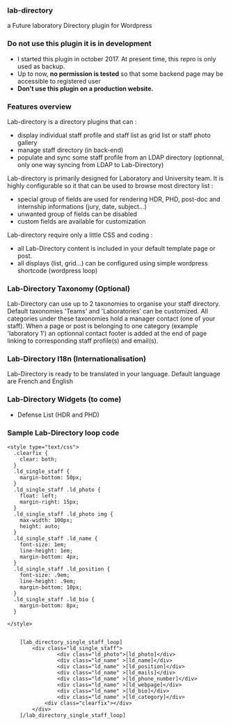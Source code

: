 ### lab-directory
a Future laboratory Directory plugin for Wordpress

### Do not use this plugin it is in development 

- I started this plugin in october 2017. At present time, this repro is only used as backup. 
- Up to now, **no permission is tested** so that some backend page may be accessible to registered user 
- **Don't use this plugin on a production website.** 

### Features overview
Lab-directory is a directory plugins that can :
- display individual staff profile and staff list as grid list or staff photo gallery
- manage staff directory (in back-end)
- populate and sync some staff profile from an LDAP directory (optionnal, only one way syncing from LDAP to Lab-Directory)

Lab-directory is primarily designed for Laboratory and University team. It is highly configurable so it that can be used to browse most directory list :
- special group of fields are used for rendering HDR, PHD, post-doc and internship informations (jury, date, subject...)
- unwanted group of fields can be disabled
- custom fields are available for customization  

Lab-directory require only a little CSS and coding : 
- all Lab-Directory content is included in your default template page or post.
- all displays (list, grid...) can be configured using simple wordpress shortcode (wordpress loop) 

### Lab-Directory Taxonomy (Optional)
Lab-Directory can use up to 2 taxonomies to organise your staff directory. Default taxonomies 'Teams' and 'Laboratories' can be customized. All categories under these taxonomies hold a manager contact (one of your staff). When a page or post is belonging to one category (example 'laboratory 1') an optionnal  contact footer is added at the end of page linking to corresponding staff profile(s) and email(s). 

### Lab-Directory I18n (Internationalisation)
Lab-Directory is ready to be translated in your language. Default language are French and English 

### Lab-Directory Widgets (to come)
- Defense List (HDR and PHD)


### Sample Lab-Directory loop code
```
<style type="text/css">
  .clearfix {
    clear: both;
  }
  .ld_single_staff {
    margin-bottom: 50px;
  }
  .ld_single_staff .ld_photo {
    float: left;
    margin-right: 15px;
  }
  .ld_single_staff .ld_photo img {
    max-width: 100px;
    height: auto;
  }
  .ld_single_staff .ld_name {
    font-size: 1em;
    line-height: 1em;
    margin-bottom: 4px;
  }
  .ld_single_staff .ld_position {
    font-size: .9em;
    line-height: .9em;
    margin-bottom: 10px;
  }
  .ld_single_staff .ld_bio {
    margin-bottom: 8px;
  }

</style>


    [lab_directory_single_staff_loop]
        <div class="ld_single_staff">
                <div class="ld_photo">[ld_photo]</div>
            	<div class="ld_name" >[ld_name]</div> 
            	<div class="ld_name" >[ld_position]</div>
                <div class="ld_name" >[ld_mails]</div>
                <div class="ld_name" >[ld_phone_number]</div>
                <div class="ld_name" >[ld_webpage]</div>
                <div class="ld_name" >[ld_bio]</div>
                <div class="ld_name" >[ld_category]</div>
            <div class="clearfix"></div>
        </div>
    [/lab_directory_single_staff_loop]

```


